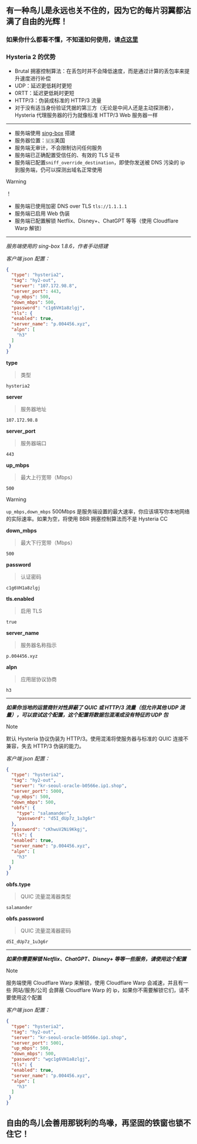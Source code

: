 ## 有一种鸟儿是永远也关不住的，因为它的每片羽翼都沾满了自由的光辉！

### 如果你什么都看不懂，不知道如何使用，请[点这里](https://github.com/yvgbk/gbzzZ/blob/main/gui.md)


### Hysteria 2 的优势
+ Brutal 拥塞控制算法：在丢包时并不会降低速度，而是通过计算的丢包率来提升速度进行补偿
+ UDP：延迟更低耗时更短
+ 0RTT：延迟更低耗时更短
+ HTTP/3：伪装成标准的 HTTP/3 流量
+ 对于没有适当身份验证凭据的第三方（无论是中间人还是主动探测者），Hysteria 代理服务器的行为就像标准 HTTP/3 Web 服务器一样
---------
+ 服务端使用 [sing-box](https://github.com/SagerNet/sing-box) 搭建
+ 服务器位置：🇺🇸美国
+ 服务端无审计，不会限制访问任何服务
+ 服务端已正确配置受信任的、有效的 TLS 证书
+ 服务端已配置```sniff_override_destination```，即使你发送被 DNS 污染的 ip 到服务端，仍可以探测出域名正常使用
> [!WARNING]
> ！

+ 服务端已使用加密 DNS over TLS
```tls://1.1.1.1 ```
+ 服务端已启用 Web 伪装
+ 服务端已配置解锁 Netflix、Disney+、ChatGPT 等等（使用 Cloudflare Warp 解锁）
_______
*服务端使用的 sing-box 1.8.6，作者手动搭建*

*客户端 json 配置：*
```json
{
  "type": "hysteria2",
  "tag": "hy2-out",
  "server": "107.172.98.8",
  "server_port": 443,
  "up_mbps": 500,
  "down_mbps": 500,
  "password": "c1g6VH1a8zlgj",
  "tls": {
  "enabled": true,
  "server_name": "p.004456.xyz",
  "alpn": [
    "h3"
  ]
 }
}
```
**type**
> 类型
```
hysteria2
```
**server**
> 服务器地址
```
107.172.98.8
```
**server_port**
> 服务器端口
```
443
```
**up_mbps**
> 最大上行宽带（Mbps）
```
500
```
> [!WARNING]
> ```up_mbps,down_mbps``` 500Mbps 是服务端设置的最大速率，你应该填写你本地网络的实际速率。如果为空，将使用 BBR 拥塞控制算法而不是 Hysteria CC

**down_mbps**
> 最大下行宽带（Mbps）
```
500
```

**password**
> 认证密码
```
c1g6VH1a8zlgj
```
**tls.enabled**
> 启用 TLS

```
true
```

**server_name**
> 服务器名称指示
```
p.004456.xyz
```
**alpn**
> 应用层协议协商
```
h3
```
_____
***如果你当地的运营商针对性屏蔽了 QUIC 或 HTTP/3 流量（但允许其他 UDP 流量），可以尝试这个配置，这个配置将数据包混淆成没有特征的 UDP 包***
> [!NOTE]
> 默认 Hysteria 协议伪装为 HTTP/3。使用混淆将使服务器与标准的 QUIC 连接不兼容，失去 HTTP/3 伪装的能力。

*客户端 json 配置：*
```json
{
  "type": "hysteria2",
  "tag": "hy2-out",
  "server": "kr-seoul-oracle-b0566e.ip1.shop",
  "server_port": 5000,
  "up_mbps": 500,
  "down_mbps": 500,
  "obfs": {
    "type": "salamander",
    "password": "d5I_dUp7z_1u3g6r"
  },
  "password": "cKhwuV2Ni9Kkgj",
  "tls": {
  "enabled": true,
  "server_name": "p.004456.xyz",
  "alpn": [
    "h3"
  ]
 }
}
```

**obfs.type**
> QUIC 流量混淆器类型
```
salamander
```

**obfs.password**
> QUIC 流量混淆器密码
```
d5I_dUp7z_1u3g6r
```
_____
***如果你需要解锁 Netflix、ChatGPT、Disney+ 等等一些服务，请使用这个配置***
> [!NOTE]
> 服务端使用 Cloudflare Warp 来解锁，使用 Cloudflare Warp 会减速，并且有一些 网站/服务/公司 会屏蔽 Cloudflare Warp 的 ip，如果你不需要解锁它们，请不要使用这个配置

*客户端 json 配置：*
```json
{
  "type": "hysteria2",
  "tag": "hy2-out",
  "server": "kr-seoul-oracle-b0566e.ip1.shop",
  "server_port": 5001,
  "up_mbps": 500,
  "down_mbps": 500,
  "password": "wgc1g6VH1a8zlgj",
  "tls": {
  "enabled": true,
  "server_name": "p.004456.xyz",
  "alpn": [
    "h3"
  ]
 }
}
```

## 自由的鸟儿会善用那锐利的鸟喙，再坚固的铁窗也锁不住它！
